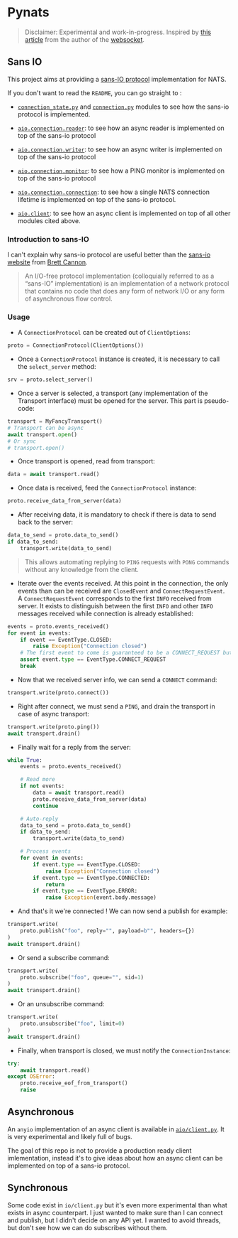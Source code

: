 # Pynats

> Disclaimer: Experimental and work-in-progress. Inspired by [this article](https://fractalideas.com/blog/sans-io-when-rubber-meets-road/) from the author of the [websocket](https://websockets.readthedocs.io/en/stable/).

## Sans IO

This project aims at providing a [sans-IO protocol](https://sans-io.readthedocs.io/) implementation for NATS.

If you don't want to read the `README`, you can go straight to :

- [`connection_state.py`](https://github.com/charbonnierg/natsproto/blob/main/src/pynats/protocol/connection_state.py) and [`connection.py`](https://github.com/charbonnierg/natsproto/blob/main/src/pynats/protocol/connection.py) modules to see how the sans-io protocol is implemented.

- [`aio.connection.reader`](https://github.com/charbonnierg/natsproto/blob/main/src/pynats/aio/connection/reader.py): to see how an async reader is implemented on top of the sans-io protocol

- [`aio.connection.writer`](https://github.com/charbonnierg/natsproto/blob/main/src/pynats/aio/connection/writer.py): to see how an async writer is implemented on top of the sans-io protocol

- [`aio.connection.monitor`](https://github.com/charbonnierg/natsproto/blob/main/src/pynats/aio/connection/monitor.py): to see how a PING monitor is implemented on top of the sans-io protocol

- [`aio.connection.connection`](https://github.com/charbonnierg/natsproto/blob/main/src/pynats/aio/connection/connection.py): to see how a single NATS connection lifetime is implemented on top of the sans-io protocol.

- [`aio.client`](https://github.com/charbonnierg/natsproto/blob/main/src/pynats/aio/client.py): to see how an async client is implemented on top of all other modules cited above.

### Introduction to sans-IO

I can't explain why sans-io protocol are useful better than the [sans-io website](https://sans-io.readthedocs.io/how-to-sans-io.html) from [Brett Cannon](https://github.com/brettcannon).

> An I/O-free protocol implementation (colloquially referred to as a “sans-IO” implementation) is an implementation of a network protocol that contains no code that does any form of network I/O or any form of asynchronous flow control.

### Usage

- A `ConnectionProtocol` can be created out of `ClientOptions`:

```python
proto = ConnectionProtocol(ClientOptions())
```

- Once a `ConnectionProtocol` instance is created, it is necessary to call the `select_server` method:

```python
srv = proto.select_server()
```

- Once a server is selected, a transport (any implementation of the Transport interface) must be opened for the server. This part is pseudo-code:

```python
transport = MyFancyTransport()
# Transport can be async
await transport.open()
# Or sync
# transport.open()
```

- Once transport is opened, read from transport:

```python
data = await transport.read()
```

- Once data is received, feed the `ConnectionProtocol` instance:

```python
proto.receive_data_from_server(data)
```

- After receiving data, it is mandatory to check if there is data to send back to the server:

```python
data_to_send = proto.data_to_send()
if data_to_send:
    transport.write(data_to_send)
```

> This allows automating replying to `PING` requests with `PONG` commands without any knowledge from the client.

- Iterate over the events received. At this point in the connection, the only events than can be received are `ClosedEvent` and `ConnectRequestEvent`. A `ConnectRequestEvent` corresponds to the first `INFO` received from server. It exists to distinguish between the first `INFO` and other `INFO` messages received while connection is already established:

```python
events = proto.events_received()
for event in events:
    if event == EventType.CLOSED:
        raise Exception("Connection closed")
    # The first event to come is guaranteed to be a CONNECT_REQUEST but there is no way to tell that to typecheckers and IDEs.
    assert event.type == EventType.CONNECT_REQUEST
    break
```

- Now that we received server info, we can send a `CONNECT` command:

```python
transport.write(proto.connect())
```

- Right after connect, we must send a `PING`, and drain the transport in case of async transport:

```python
transport.write(proto.ping())
await transport.drain()
```

- Finally wait for a reply from the server:

```python
while True:
    events = proto.events_received()

    # Read more
    if not events:
        data = await transport.read()
        proto.receive_data_from_server(data)
        continue

    # Auto-reply
    data_to_send = proto.data_to_send()
    if data_to_send:
        transport.write(data_to_send)

    # Process events
    for event in events:
        if event.type == EventType.CLOSED:
            raise Exception("Connection closed")
        if event.type == EventType.CONNECTED:
            return
        if event.type == EventType.ERROR:
            raise Exception(event.body.message)
```

- And that's it we're connected ! We can now send a publish for example:

```python
transport.write(
    proto.publish("foo", reply="", payload=b"", headers={})
)
await transport.drain()
```

- Or send a subscribe command:

```python
transport.write(
    proto.subscribe("foo", queue="", sid=1)
)
await transport.drain()
```

- Or an unsubscribe command:

```python
transport.write(
    proto.unsubscribe("foo", limit=0)
)
await transport.drain()
```

- Finally, when transport is closed, we must notify the `ConnectionInstance`:

```python
try:
    await transport.read()
except OSError:
    proto.receive_eof_from_transport()
    raise
```

## Asynchronous

An `anyio` implementation of an async client is available in [`aio/client.py`](https://github.com/charbonnierg/natsproto/blob/main/src/pynats/aio/client.py). It is very experimental and likely full of bugs.

The goal of this repo is not to provide a production ready client imlementation, instead it's to give ideas about how an async client can be implemented on top of a sans-io protocol.

## Synchronous

Some code exist in `io/client.py` but it's even more experimental than what exists in async counterpart. I just wanted to make sure than I can connect and publish, but I didn't decide on any API yet. I wanted to avoid threads, but don't see how we can do subscribes without them.
